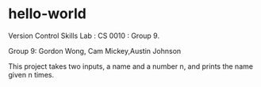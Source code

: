 # hello-world
Version Control Skills Lab : CS 0010 : Group 9.

Group 9: Gordon Wong, Cam Mickey,Austin Johnson

This project takes two inputs, a name and a number n, and prints the name given n times.
